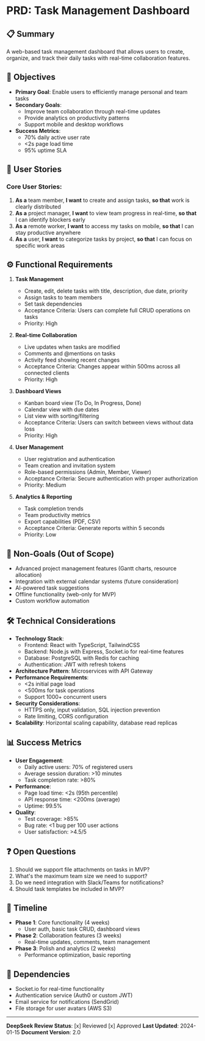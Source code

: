 # PRD: Task Management Dashboard

## 📋 Summary
A web-based task management dashboard that allows users to create, organize, and track their daily tasks with real-time collaboration features.

## 🎯 Objectives
- **Primary Goal**: Enable users to efficiently manage personal and team tasks
- **Secondary Goals**: 
  - Improve team collaboration through real-time updates
  - Provide analytics on productivity patterns
  - Support mobile and desktop workflows
- **Success Metrics**: 
  - 70% daily active user rate
  - <2s page load time
  - 95% uptime SLA

## 👥 User Stories

### Core User Stories:
1. **As a** team member, **I want** to create and assign tasks, **so that** work is clearly distributed
2. **As a** project manager, **I want** to view team progress in real-time, **so that** I can identify blockers early
3. **As a** remote worker, **I want** to access my tasks on mobile, **so that** I can stay productive anywhere
4. **As a** user, **I want** to categorize tasks by project, **so that** I can focus on specific work areas

## ⚙️ Functional Requirements

1. **Task Management**
   - Create, edit, delete tasks with title, description, due date, priority
   - Assign tasks to team members
   - Set task dependencies
   - Acceptance Criteria: Users can complete full CRUD operations on tasks
   - Priority: High

2. **Real-time Collaboration**
   - Live updates when tasks are modified
   - Comments and @mentions on tasks
   - Activity feed showing recent changes
   - Acceptance Criteria: Changes appear within 500ms across all connected clients
   - Priority: High

3. **Dashboard Views**
   - Kanban board view (To Do, In Progress, Done)
   - Calendar view with due dates
   - List view with sorting/filtering
   - Acceptance Criteria: Users can switch between views without data loss
   - Priority: High

4. **User Management**
   - User registration and authentication
   - Team creation and invitation system
   - Role-based permissions (Admin, Member, Viewer)
   - Acceptance Criteria: Secure authentication with proper authorization
   - Priority: Medium

5. **Analytics & Reporting**
   - Task completion trends
   - Team productivity metrics
   - Export capabilities (PDF, CSV)
   - Acceptance Criteria: Generate reports within 5 seconds
   - Priority: Low

## 🚫 Non-Goals (Out of Scope)
- Advanced project management features (Gantt charts, resource allocation)
- Integration with external calendar systems (future consideration)
- AI-powered task suggestions
- Offline functionality (web-only for MVP)
- Custom workflow automation

## 🛠️ Technical Considerations
- **Technology Stack**: 
  - Frontend: React with TypeScript, TailwindCSS
  - Backend: Node.js with Express, Socket.io for real-time features
  - Database: PostgreSQL with Redis for caching
  - Authentication: JWT with refresh tokens
- **Architecture Pattern**: Microservices with API Gateway
- **Performance Requirements**: 
  - <2s initial page load
  - <500ms for task operations
  - Support 1000+ concurrent users
- **Security Considerations**: 
  - HTTPS only, input validation, SQL injection prevention
  - Rate limiting, CORS configuration
- **Scalability**: Horizontal scaling capability, database read replicas

## 📊 Success Metrics
- **User Engagement**: 
  - Daily active users: 70% of registered users
  - Average session duration: >10 minutes
  - Task completion rate: >80%
- **Performance**: 
  - Page load time: <2s (95th percentile)
  - API response time: <200ms (average)
  - Uptime: 99.5%
- **Quality**: 
  - Test coverage: >85%
  - Bug rate: <1 bug per 100 user actions
  - User satisfaction: >4.5/5

## ❓ Open Questions
1. Should we support file attachments on tasks in MVP?
2. What's the maximum team size we need to support?
3. Do we need integration with Slack/Teams for notifications?
4. Should task templates be included in MVP?

## 📅 Timeline
- **Phase 1**: Core functionality (4 weeks)
  - User auth, basic task CRUD, dashboard views
- **Phase 2**: Collaboration features (3 weeks)  
  - Real-time updates, comments, team management
- **Phase 3**: Polish and analytics (2 weeks)
  - Performance optimization, basic reporting

## 🔗 Dependencies
- Socket.io for real-time functionality
- Authentication service (Auth0 or custom JWT)
- Email service for notifications (SendGrid)
- File storage for user avatars (AWS S3)

---

**DeepSeek Review Status**: [x] Reviewed [x] Approved
**Last Updated**: 2024-01-15
**Document Version**: 2.0